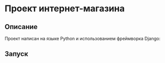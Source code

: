 # Проект интернет-магазина

## Описание
Проект написан на языке Python и использованием фреймворка Django:
 
## Запуск

